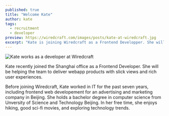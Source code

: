 ```yaml
---
published: true
title: "Welcome Kate"
author: kate
tags:
  - recruitment
  - developer
preview: https://wiredcraft.com/images/posts/kate-at-wiredcraft.jpg
excerpt: "Kate is joining Wiredcraft as a Frontend Developper. She will help our company to build better webapps."
---
```


![Kate works as a developer at Wiredcraft](https://wiredcraft.com/images/posts/kate-at-wiredcraft.jpg)

Kate recently joined the Shanghai office as a Frontend Developer. She will be helping the team to deliver webapp products with slick views and rich user experiences.

Before joining Wiredcraft, Kate worked in IT for the past seven years, including frontend web developement for an advertising and marketing company in Beijing. She holds a bachelor degree in computer science from Unversity of Science and Technology Beijing. In her free time, she enjoys hiking, good sci-fi movies, and exploring technology trends.

<!-- more -->

